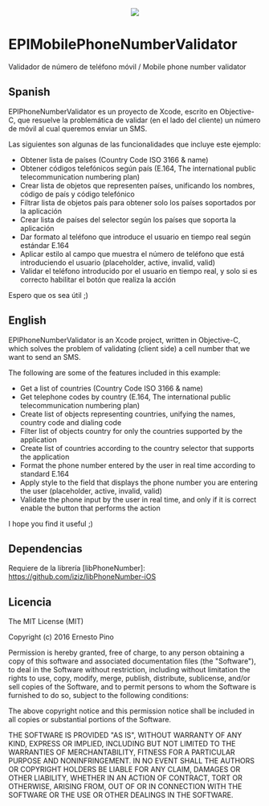 <p align="center">
  <img src="https://www.dropbox.com/s/b994sfa6kgtf11r/epi-mobile-phone-validator-github-image.png?raw=1">
</p>

# EPIMobilePhoneNumberValidator

Validador de número de teléfono móvil / Mobile phone number validator

## Spanish

EPIPhoneNumberValidator es un proyecto de Xcode, escrito en Objective-C, que resuelve la problemática de validar (en el lado del cliente) un número de móvil al cual queremos enviar un SMS.

Las siguientes son algunas de las funcionalidades que incluye este ejemplo:

- Obtener lista de países (Country Code ISO 3166 & name)
- Obtener códigos telefónicos según país (E.164, The international public telecommunication numbering plan)
- Crear lista de objetos que representen países, unificando los nombres, código de país y código telefónico
- Filtrar lista de objetos país para obtener solo los países soportados por la aplicación
- Crear lista de países del selector según los países que soporta la aplicación
- Dar formato al teléfono que introduce el usuario en tiempo real según estándar E.164
- Aplicar estilo al campo que muestra el número de teléfono que está introduciendo el usuario (placeholder, active, invalid, valid)
- Validar el teléfono introducido por el usuario en tiempo real, y solo si es correcto habilitar el botón que realiza la acción

Espero que os sea útil ;)

## English

EPIPhoneNumberValidator is an Xcode project, written in Objective-C, which solves the problem of validating (client side) a cell number that we want to send an SMS.

The following are some of the features included in this example:

- Get a list of countries (Country Code ISO 3166 & name)
- Get telephone codes by country (E.164, The international public telecommunication numbering plan)
- Create list of objects representing countries, unifying the names, country code and dialing code
- Filter list of objects country for only the countries supported by the application
- Create list of countries according to the country selector that supports the application
- Format the phone number entered by the user in real time according to standard E.164
- Apply style to the field that displays the phone number you are entering the user (placeholder, active, invalid, valid)
- Validate the phone input by the user in real time, and only if it is correct enable the button that performs the action

I hope you find it useful ;)

## Dependencias

Requiere de la librería [libPhoneNumber]: https://github.com/iziz/libPhoneNumber-iOS

## Licencia

The MIT License (MIT)

Copyright (c) 2016 Ernesto Pino

Permission is hereby granted, free of charge, to any person obtaining a copy
of this software and associated documentation files (the "Software"), to deal
in the Software without restriction, including without limitation the rights
to use, copy, modify, merge, publish, distribute, sublicense, and/or sell
copies of the Software, and to permit persons to whom the Software is
furnished to do so, subject to the following conditions:

The above copyright notice and this permission notice shall be included in all
copies or substantial portions of the Software.

THE SOFTWARE IS PROVIDED "AS IS", WITHOUT WARRANTY OF ANY KIND, EXPRESS OR
IMPLIED, INCLUDING BUT NOT LIMITED TO THE WARRANTIES OF MERCHANTABILITY,
FITNESS FOR A PARTICULAR PURPOSE AND NONINFRINGEMENT. IN NO EVENT SHALL THE
AUTHORS OR COPYRIGHT HOLDERS BE LIABLE FOR ANY CLAIM, DAMAGES OR OTHER
LIABILITY, WHETHER IN AN ACTION OF CONTRACT, TORT OR OTHERWISE, ARISING FROM,
OUT OF OR IN CONNECTION WITH THE SOFTWARE OR THE USE OR OTHER DEALINGS IN THE
SOFTWARE.